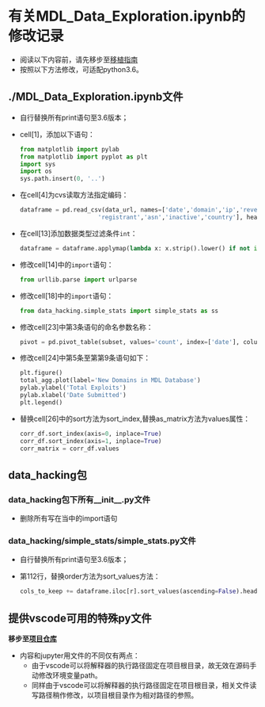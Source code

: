 # 有关MDL_Data_Exploration.ipynb的修改记录

- 阅读以下内容前，请先移步至[移植指南](https://github.com/ChanthMiao/data_hacking/blob/master/README.md)
- 按照以下方法修改，可适配python3.6。

## ./MDL_Data_Exploration.ipynb文件

- 自行替换所有print语句至3.6版本；
- cell[1]，添加以下语句：

  ```python
  from matplotlib import pylab
  from matplotlib import pyplot as plt
  import sys
  import os
  sys.path.insert(0, '..')
  ```

- 在cell[4]为cvs读取方法指定编码：

  ```python
  dataframe = pd.read_csv(data_url, names=['date','domain','ip','reverse','description',
                        'registrant','asn','inactive','country'], header=None, error_bad_lines=False, low_memory=False, encoding='ISO-8859-1')
  ```

- 在cell[13]添加数据类型过滤条件`int`：
  
  ```python
  dataframe = dataframe.applymap(lambda x: x.strip().lower() if not isinstance(x,(np.float64, int)) else x)
  ```

- 修改cell[14]中的`import`语句：

  ```python
  from urllib.parse import urlparse
  ```

- 修改cell[18]中的`import`语句：

  ```python
  from data_hacking.simple_stats import simple_stats as ss
  ```

- 修改cell[23]中第3条语句的命名参数名称：

  ```python
  pivot = pd.pivot_table(subset, values='count', index=['date'], columns=['description'], fill_value=0)
  ```

- 修改cell[24]中第5条至第第9条语句如下：

    ```python
    plt.figure()
    total_agg.plot(label='New Domains in MDL Database')
    pylab.ylabel('Total Exploits')
    pylab.xlabel('Date Submitted')
    plt.legend()
    ```

- 替换cell[26]中的sort方法为sort_index,替换as_matrix方法为values属性：

  ```python
  corr_df.sort_index(axis=0, inplace=True)
  corr_df.sort_index(axis=1, inplace=True)
  corr_matrix = corr_df.values
  ```

## data_hacking包

### data_hacking包下所有__init__.py文件

- 删除所有写在当中的import语句

### data_hacking/simple_stats/simple_stats.py文件

- 自行替换所有print语句至3.6版本；
- 第112行，替换order方法为sort_values方法：

  ```python
  cols_to_keep += dataframe.iloc[r].sort_values(ascending=False).head(matches).index.tolist()[1:]

  ```

## 提供vscode可用的特殊py文件

**移步至[项目仓库](https://github.com/ChanthMiao/data_hacking/blob/master/mdl_exploration/MDL_Data_Exploration.py)**

- 内容和jupyter用文件的不同仅有两点：
  - 由于vscode可以将解释器的执行路径固定在项目根目录，故无效在源码手动修改环境变量path。
  - 同样由于vscode可以将解释器的执行路径固定在项目根目录，相关文件读写路径稍作修改，以项目根目录作为相对路径的参照。
